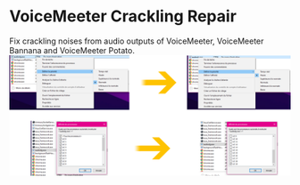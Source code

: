 # VoiceMeeter Crackling Repair
 Fix crackling noises from audio outputs of VoiceMeeter, VoiceMeeter Bannana and VoiceMeeter Potato.
 <br>
 <img src="https://github.com/TheRake66/VoiceMeeter-Crackling-Repair/blob/main/screenshot.png">